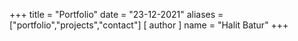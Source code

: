 +++
title = "Portfolio"
date = "23-12-2021"
aliases = ["portfolio","projects","contact"]
[ author ]
  name = "Halit Batur"
+++